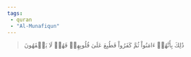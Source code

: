 ```yaml
---
tags: 
 - quran 
 - "Al-Munafiqun"
---
```


> ذَٰلِكَ بِأَنَّهُمۡ ءَامَنُواْ ثُمَّ كَفَرُواْ فَطُبِعَ عَلَىٰ قُلُوبِهِمۡ فَهُمۡ لَا يَفۡقَهُونَ
